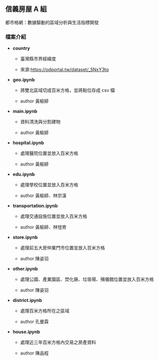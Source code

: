 ## 信義房屋 A 組
都市格網：數據驅動的區域分析與生活指標開發

### 檔案介紹
- **country**

    - 臺灣縣市界經緯度

    - 來源:https://odportal.tw/dataset/_5NxY3tq

- **geo.ipynb**

    - 將雙北區域切成百米方格，並將點位存成 csv 檔

    - author 黃榆婷

- **main.ipynb**

    - 資料清洗與分割建物

    - author 黃榆婷

- **hospital.ipynb**

    - 處理醫院位置並放入百米方格

    - author 黃榆婷

- **edu.ipynb**

    - 處理學校位置並放入百米方格

    - author 黃榆婷、林宗漢

- **transportation.ipynb**

    - 處理交通設施位置並放入百米方格

    - author 黃榆婷、林愷育

- **store.ipynb**

    - 處理前五大房仲業門市位置並放入百米方格

    - author 陳姿羽

- **other.ipynb**

    - 處理公園、產業園區、焚化廠、垃圾場、殯儀館位置並放入百米方格

    - author 陳姿羽

- **district.ipynb**

    - 處理百米方格所在之區域

    - author 孔曼霖

- **house.ipynb**

    - 處理近三年百米方格內交易之房產資料

    - author 陳品程